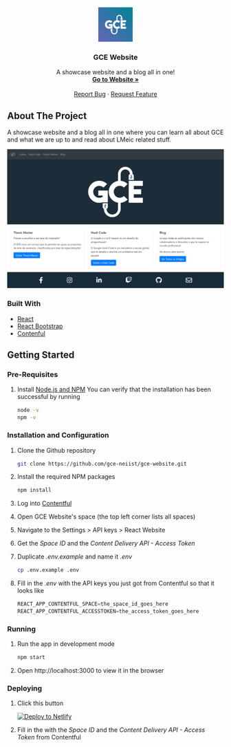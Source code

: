 <!-- PROJECT SHIELDS -->
<!--
[![Contributors][contributors-shield]][contributors-url]
[![Forks][forks-shield]][forks-url]
[![Stargazers][stars-shield]][stars-url]
[![Issues][issues-shield]][issues-url]
[![MIT License][license-shield]][license-url]
[![LinkedIn][linkedin-shield]][linkedin-url]
[contributors-shield]: https://img.shields.io/github/contributors/othneildrew/Best-README-Template.svg?style=for-the-badge
[contributors-url]: https://github.com/othneildrew/Best-README-Template/graphs/contributors
[forks-shield]: https://img.shields.io/github/forks/othneildrew/Best-README-Template.svg?style=for-the-badge
[forks-url]: https://github.com/othneildrew/Best-README-Template/network/members
[stars-shield]: https://img.shields.io/github/stars/othneildrew/Best-README-Template.svg?style=for-the-badge
[stars-url]: https://github.com/othneildrew/Best-README-Template/stargazers
[issues-shield]: https://img.shields.io/github/issues/othneildrew/Best-README-Template.svg?style=for-the-badge
[issues-url]: https://github.com/othneildrew/Best-README-Template/issues
[license-shield]: https://img.shields.io/github/license/othneildrew/Best-README-Template.svg?style=for-the-badge
[license-url]: https://github.com/othneildrew/Best-README-Template/blob/master/LICENSE.txt
[linkedin-shield]: https://img.shields.io/badge/-LinkedIn-black.svg?style=for-the-badge&logo=linkedin&colorB=555
[linkedin-url]: https://linkedin.com/in/othneildrew
[product-screenshot]: images/screenshot.png
[![Netlify Status](https://api.netlify.com/api/v1/badges/040ac5c1-a9c6-4024-9e2b-866363e5e459/deploy-status)](https://app.netlify.com/sites/gce-website/deploys)
-->

<!-- PROJECT LOGO -->
<br />
<p align="center">
  <a href="https://gce-website.netlify.app/">
    <img src="readme/logo.png" alt="Logo" width="80" height="80">
  </a>

  <h3 align="center">GCE Website</h3>

  <p align="center">
    A showcase website and a blog all in one!
    <br />
    <a href="https://gce-website.netlify.app/"><strong>Go to Website »</strong></a>
    <br />
    <br />
    <a href="https://github.com/gce-neiist/gce-website/issues">Report Bug</a>
    ·
    <a href="https://github.com/gce-neiist/gce-website/issues">Request Feature</a>
  </p>
</p>

<!-- ABOUT THE PROJECT -->
## About The Project

A showcase website and a blog all in one where you can learn all about GCE and what we are up to and read about LMeic related stuff.

![Screenshot](./readme/screenshot.png)

### Built With
* [React](https://reactjs.org/)
* [React Bootstrap](https://react-bootstrap.github.io/)
* [Contenful](https://www.contentful.com/)

<!-- GETTING STARTED -->
## Getting Started

### Pre-Requisites

1. Install [Node.js and NPM](https://nodejs.org/en/download/)
You can verify that the installation has been successful by running
    ```sh
    node -v
    npm -v
    ```

### Installation and Configuration

1. Clone the Github repository
    ```sh
    git clone https://github.com/gce-neiist/gce-website.git
    ```

2. Install the required NPM packages
    ```sh
    npm install
    ```

3. Log into [Contentful](https://be.contentful.com/login)

4. Open GCE Website's space (the top left corner lists all spaces)

5. Navigate to the Settings > API keys > React Website

6. Get the *Space ID* and the *Content Delivery API - Access Token*

7. Duplicate *.env.example* and name it *.env*
    ```sh
    cp .env.example .env
    ```

8. Fill in the *.env* with the API keys you just got from Contentful so that it looks like
    ```javascript
    REACT_APP_CONTENTFUL_SPACE=the_space_id_goes_here
    REACT_APP_CONTENTFUL_ACCESSTOKEN=the_access_token_goes_here
    ```

### Running

1. Run the app in development mode
    ```sh
    npm start
    ```

2. Open http://localhost:3000 to view it in the browser

### Deploying

1. Click this button

    [![Deploy to Netlify](https://www.netlify.com/img/deploy/button.svg)](https://app.netlify.com/start/deploy?repository=https://github.com/gce-neiist/gce-website)

2. Fill in the with the *Space ID* and the *Content Delivery API - Access Token* from Contentful

<!-- USAGE EXAMPLES -->
<!--
## Usage

Use this space to show useful examples of how a project can be used. Additional screenshots, code examples and demos work well in this space. You may also link to more resources.

_For more examples, please refer to the [Documentation](https://example.com)_
-->

<!-- ROADMAP -->
<!--
## Roadmap

See the [open issues](https://github.com/othneildrew/Best-README-Template/issues) for a list of proposed features (and known issues).
-->

<!-- CONTRIBUTING -->
<!--
## Contributing

Contributions are what make the open source community such an amazing place to be learn, inspire, and create. Any contributions you make are **greatly appreciated**.

1. Fork the Project
2. Create your Feature Branch (`git checkout -b feature/AmazingFeature`)
3. Commit your Changes (`git commit -m 'Add some AmazingFeature'`)
4. Push to the Branch (`git push origin feature/AmazingFeature`)
5. Open a Pull Request
-->

<!-- LICENSE -->
<!--
## License

Distributed under the MIT License. See `LICENSE` for more information.
-->

<!-- CONTACT -->
<!--
## Contact

Your Name - [@your_twitter](https://twitter.com/your_username) - email@example.com

Project Link: [https://github.com/your_username/repo_name](https://github.com/your_username/repo_name)
-->

<!-- ACKNOWLEDGEMENTS -->
<!--
## Acknowledgements
* [GitHub Emoji Cheat Sheet](https://www.webpagefx.com/tools/emoji-cheat-sheet)
* [Img Shields](https://shields.io)
* [Choose an Open Source License](https://choosealicense.com)
* [GitHub Pages](https://pages.github.com)
* [Animate.css](https://daneden.github.io/animate.css)
* [Loaders.css](https://connoratherton.com/loaders)
* [Slick Carousel](https://kenwheeler.github.io/slick)
* [Smooth Scroll](https://github.com/cferdinandi/smooth-scroll)
* [Sticky Kit](http://leafo.net/sticky-kit)
* [JVectorMap](http://jvectormap.com)
* [Font Awesome](https://fontawesome.com)
* [Best-README-Template](https://github.com/othneildrew/Best-README-Template)
-->
